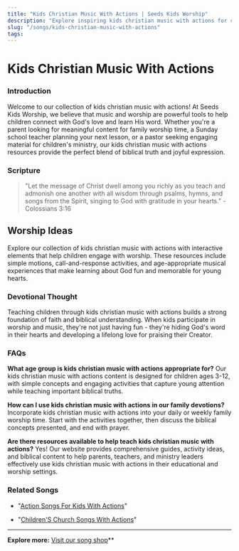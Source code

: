 ```yaml
---
title: "Kids Christian Music With Actions | Seeds Kids Worship"
description: "Explore inspiring kids christian music with actions for children's worship and faith development. Biblical music resources for families and ministry."
slug: "/songs/kids-christian-music-with-actions"
tags:
---
```


# Kids Christian Music With Actions

### Introduction

Welcome to our collection of kids christian music with actions! At Seeds Kids Worship, we believe that music and worship are powerful tools to help children connect with God's love and learn His word. Whether you're a parent looking for meaningful content for family worship time, a Sunday school teacher planning your next lesson, or a pastor seeking engaging material for children's ministry, our kids christian music with actions resources provide the perfect blend of biblical truth and joyful expression.

### Scripture

> "Let the message of Christ dwell among you richly as you teach and admonish one another with all wisdom through psalms, hymns, and songs from the Spirit, singing to God with gratitude in your hearts." - Colossians 3:16

## Worship Ideas

Explore our collection of kids christian music with actions with interactive elements that help children engage with worship. These resources include simple motions, call-and-response activities, and age-appropriate musical experiences that make learning about God fun and memorable for young hearts.

### Devotional Thought

Teaching children through kids christian music with actions builds a strong foundation of faith and biblical understanding. When kids participate in worship and music, they're not just having fun - they're hiding God's word in their hearts and developing a lifelong love for praising their Creator.

### FAQs

**What age group is kids christian music with actions appropriate for?**
Our kids christian music with actions content is designed for children ages 3-12, with simple concepts and engaging activities that capture young attention while teaching important biblical truths.

**How can I use kids christian music with actions in our family devotions?**
Incorporate kids christian music with actions into your daily or weekly family worship time. Start with the activities together, then discuss the biblical concepts presented, and end with prayer.

**Are there resources available to help teach kids christian music with actions?**
Yes! Our website provides comprehensive guides, activity ideas, and biblical content to help parents, teachers, and ministry leaders effectively use kids christian music with actions in their educational and worship settings.

### Related Songs

- "[Action Songs For Kids With Actions](/songs/action-songs-for-kids-with-actions/)"

- "[Children'S Church Songs With Actions](/songs/children-s-church-songs-with-actions/)"

---

**Explore more:** [Visit our song shop](https://seedskidsworship.com/shop)**

<!-- Schema Markup -->
<script type="application/ld+json">
{
  "@context": "https://schema.org",
  "@type": "MusicRecording",
  "name": "Kids Christian Music With Actions",
  "byArtist": {
    "@type": "MusicGroup",
    "name": "Seeds Kids Worship"
  },
  "isFamilyFriendly": true,
  "url": "https://seedskidsworship.com/songs/kids-christian-music-with-actions/"
}
</script>